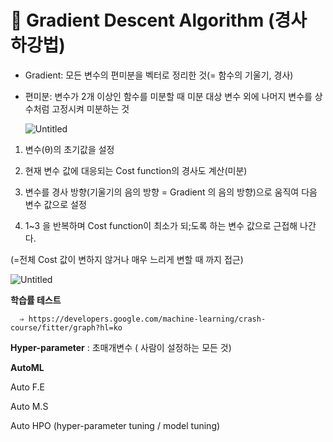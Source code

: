 # 🐌 Gradient Descent Algorithm (경사 하강법)

- Gradient: 모든 변수의 편미분을 벡터로 정리한 것(= 함수의 기울기, 경사)
- 편미분: 변수가 2개 이상인 함수를 미분할 때 미분 대상 변수 외에 나머지 변수를 상수처럼 고정시켜 미분하는 것
    
    ![Untitled](https://s3-us-west-2.amazonaws.com/secure.notion-static.com/ed8376dd-9fa7-4c49-bc9d-0a18298ab5cf/Untitled.png)
    

1) 변수(θ)의 초기값을 설정

2) 현재 변수 값에 대응되는 Cost function의 경사도 계산(미분)

3) 변수를 경사 방향(기울기의 음의 방향 = Gradient 의 음의 방향)으로 움직여 다음 변수 값으로 설정

4) 1~3 을 반복하며 Cost function이 최소가 되;도록 하는 변수 값으로 근접해 나간다.

(=전체 Cost 값이 변하지 않거나 매우 느리게 변할 때 까지 접근)

![Untitled](https://s3-us-west-2.amazonaws.com/secure.notion-static.com/348df093-b351-44c8-bc58-52d5e13b0e5d/Untitled.png)

**학습률 테스트**

      ⇒ https://developers.google.com/machine-learning/crash-course/fitter/graph?hl=ko

**Hyper-parameter** : 초매개변수 ( 사람이 설정하는 모든 것)

**AutoML**

Auto F.E

Auto M.S

Auto HPO (hyper-parameter tuning / model tuning)

